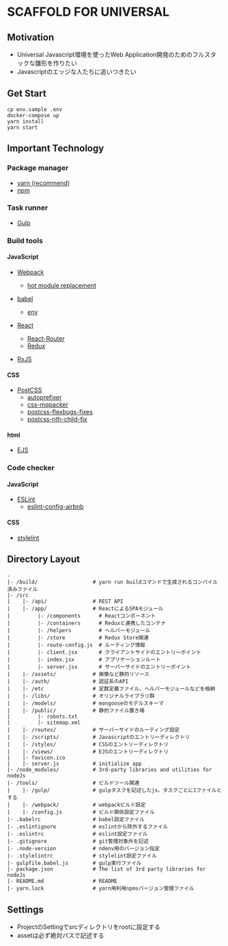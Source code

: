 # SCAFFOLD FOR UNIVERSAL

## Motivation

- Universal Javascript環境を使ったWeb Application開発のためのフルスタックな雛形を作りたい
- Javascriptのエッジな人たちに追いつきたい

## Get Start

```
cp env.sample .env
docker-compose up
yarn install
yarn start
```

## Important Technology

### Package manager

* [yarn (recommend)](https://yarnpkg.com/)
* [npm](https://www.npmjs.com/)

### Task runner

* [Gulp](http://gulpjs.com/)

### Build tools

#### JavaScript

* [Webpack](https://webpack.github.io/)
    * [hot module replacement](https://github.com/webpack/docs/wiki/hot-module-replacement-with-webpack)

* [babel](https://babeljs.io/)
    * [env](https://github.com/babel/babel-preset-env)

* [React](https://facebook.github.io/react/)
    * [React-Router](https://reacttraining.com/react-router/web/guides/philosophy)
    * [Redux](http://redux.js.org/)

* [RxJS](https://github.com/ReactiveX/RxJS)

#### CSS

* [PostCSS](http://postcss.org/)
    * [autoprefixer](https://github.com/postcss/autoprefixer)
    * [css-mqpacker](https://github.com/hail2u/node-css-mqpacker)
    * [postcss-flexbugs-fixes](https://github.com/luisrudge/postcss-flexbugs-fixes)
    * [postcss-nth-child-fix](https://github.com/MattDiMu/postcss-nth-child-fix)

#### html

* [EJS](http://www.embeddedjs.com/)

### Code checker

#### JavaScript

* [ESLint](http://eslint.org/)
    * [eslint-config-airbnb](https://github.com/airbnb/javascript/tree/master/packages/eslint-config-airbnb)

#### CSS

* [stylelint](https://stylelint.io/)

## Directory Layout
```text
.
|- /build/                  # yarn run buildコマンドで生成されるコンパイル済みファイル
|- /src
|    |- /api/               # REST API
|    |- /app/               # ReactによるSPAモジュール
|         |- /components      # Reactコンポーネント
|         |- /containers      # Reduxと連携したコンテナ
|         |- /helpers         # ヘルパーモジュール
|         |- /store           # Redux Store関連
|         |- route-config.js  # ルーティング情報
|         |- client.jsx       # クライアントサイドのエントリーポイント
|         |- index.jsx        # アプリケーションルート
|         |- server.jsx       # サーバーサイドのエントリーポイント
|    |- /assets/            # 画像など静的リソース
|    |- /auth/              # 認証系のAPI
|    |- /etc                # 定数定義ファイル、ヘルパーモジュールなどを格納
|    |- /libs/              # オリジナルライブラリ群
|    |- /models/            # mongooseのモデルスキーマ
|    |- /public/            # 静的ファイル置き場
|         |- robots.txt
|         |- sitemap.xml
|    |- /routes/            # サーバーサイドのルーティング設定
|    |- /scripts/           # Javascriptのエントリーディレクトリ
|    |- /styles/            # CSSのエントリーディレクトリ
|    |- /views/             # EJSのエントリーディレクトリ
|    |- favicon.ico
|    |- server.js           # initialize app
|- /node_modules/           # 3rd-party libraries and utilities for nodeJs
|- /tools/                  # ビルドツール関連
|    |- /gulp/              # gulpタスクを記述したjs。タスクごとに1ファイルとする
|    |- /webpack/           # webpackビルド設定
|    |- /config.js          # ビルド関係設定ファイル
|- .babelrc                 # babel設定ファイル
|- .eslintignore            # eslintから除外するファイル
|- .eslintrc                # eslint設定ファイル
|- .gitignore               # git管理対象外を記述
|- .node-version            # ndenv用のバージョン指定
|- .stylelintrc             # stylelint設定ファイル
|- gulpfile.babel.js        # gulp実行ファイル
|- package.json             # The list of 3rd party libraries for nodeJs
|- README.md                # README
|- yarn.lock                # yarn用利用npmsバージョン管理ファイル
```
## Settings
- ProjectのSettingでsrcディレクトリをrootに設定する
- assetは必ず絶対パスで記述する

